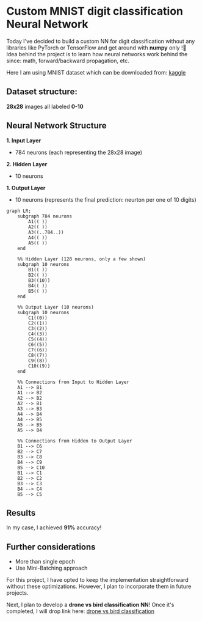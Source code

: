 # Custom MNIST digit classification Neural Network

Today I've decided to build a custom NN for digit classification without any libraries like PyTorch or TensorFlow and get around with **numpy** only !🚀 
Idea behind the project is to learn how neural networks work behind the since: math, forward/backward propagation, etc.

Here I am using MNIST dataset which can be downloaded from: [kaggle](https://www.kaggle.com/competitions/digit-recognizer/data)

## Dataset structure:

**28x28** images all labeled **0-10**

## Neural Network Structure

**1. Input Layer**
- 784 neurons (each representing the 28x28 image)

**2. Hidden Layer**
- 10 neurons 

**1. Output Layer**
- 10 neurons (represents the final prediction: neurton per one of 10 digits)

```mermaid
graph LR;
    subgraph 784 neurons
        A1(( ))
        A2(( )) 
        A3((..784..)) 
        A4(( )) 
        A5(( )) 
    end

    %% Hidden Layer (128 neurons, only a few shown)
    subgraph 10 neurons
        B1(( )) 
        B2(( )) 
        B3((10)) 
        B4(( )) 
        B5(( )) 
    end

    %% Output Layer (10 neurons)
    subgraph 10 neurons
        C1((0)) 
        C2((1)) 
        C3((2)) 
        C4((3)) 
        C5((4)) 
        C6((5)) 
        C7((6)) 
        C8((7)) 
        C9((8)) 
        C10((9)) 
    end

    %% Connections from Input to Hidden Layer
    A1 --> B1
    A1 --> B2
    A2 --> B2
    A2 --> B1
    A3 --> B3
    A4 --> B4
    A4 --> B5
    A5 --> B5
    A5 --> B4

    %% Connections from Hidden to Output Layer
    B1 --> C6
    B2 --> C7
    B3 --> C8
    B4 --> C9
    B5 --> C10
    B1 --> C1
    B2 --> C2
    B3 --> C3
    B4 --> C4
    B5 --> C5

```
## Results
In my case, I achieved **91%** accuracy!

## Further considerations
- More than single epoch
- Use Mini-Batching approach

For this project, I have opted to keep the implementation straightforward without these optimizations. However, I plan to incorporate them in future projects.

Next, I plan to develop a **drone vs bird classification NN**! Once it's completed, I will drop link here: [drone vs bird classification](https://github.com/DedMoroz38/BirdVsDroneClassificationNN)
